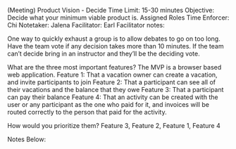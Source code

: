(Meeting) Product Vision - Decide
Time Limit: 15-30 minutes
Objective: Decide what your minimum viable product is.
Assigned Roles
Time Enforcer: Chi
Notetaker: Jalena
Facilitator: Earl
Facilitator notes:

One way to quickly exhaust a group is to allow debates to go on too long. Have the team vote if any decision takes more than 10 minutes. If the team can’t decide bring in an instructor and they’ll be the deciding vote.

What are the three most important features?
The MVP is a browser based web application.
Feature 1: That a vacation owner can create a vacation, and invite participants to join
Feature 2: That a participant can see all of their vacations and the balance that they owe
Feature 3: That a participant can pay their balance
Feature 4: That an activity can be created with the user or any participant as the one who paid for it, and invoices will be routed correctly to the person that paid for the activity.

How would you prioritize them?
Feature 3, Feature 2, Feature 1, Feature 4

Notes Below:
